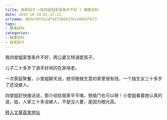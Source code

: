 ```yaml
---
title: 搞笑段子->我四堂姐家里条件不好 | 糗事百科
date: 2019-10-14 01:37:22
urlname: 083ef917b1d744720d4378ce9b03f6f3
tags: 
- 糗事百科
categories:
- 糗事百科
- 搞笑段子
---
```

我四堂姐家里条件不好，两公婆又特溺爱孩子。

儿子二十多岁了游手好闲的在家啃老。

一次家庭聚餐，小堂姐聊天说，她邻居做生意的家里很有钱，一个独生女三十多岁了还没嫁人。

四堂姐赶快接话说，那介绍给我家平平咯，倒插门也可以呀！小堂姐看着她认真的说，姐，人家三十多没嫁人，不是没人要，是因为眼光高。



[转入文章首发地址](http://www.lovehhy.net/Joke/View/821053)